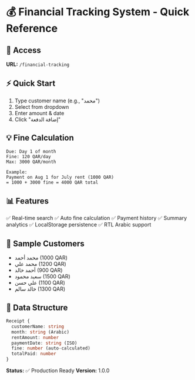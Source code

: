 # 💰 Financial Tracking System - Quick Reference

## 🚀 Access
**URL:** `/financial-tracking`

## ⚡ Quick Start
1. Type customer name (e.g., "محمد")
2. Select from dropdown
3. Enter amount & date
4. Click "إضافة الدفعة"

## 💡 Fine Calculation
```
Due: Day 1 of month
Fine: 120 QAR/day
Max: 3000 QAR/month

Example:
Payment on Aug 1 for July rent (1000 QAR)
= 1000 + 3000 fine = 4000 QAR total
```

## 📊 Features
✅ Real-time search
✅ Auto fine calculation
✅ Payment history
✅ Summary analytics
✅ LocalStorage persistence
✅ RTL Arabic support

## 🎨 Sample Customers
- محمد أحمد (1000 QAR)
- محمد علي (1200 QAR)
- أحمد خالد (900 QAR)
- سعيد محمود (1500 QAR)
- علي حسن (1100 QAR)
- خالد سالم (1300 QAR)

## 📝 Data Structure
```typescript
Receipt {
  customerName: string
  month: string (Arabic)
  rentAmount: number
  paymentDate: string (ISO)
  fine: number (auto-calculated)
  totalPaid: number
}
```

**Status:** ✅ Production Ready
**Version:** 1.0.0
